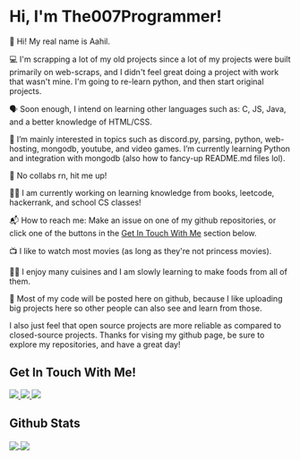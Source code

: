 # Hi, I'm The007Programmer!

👋 Hi! My real name is Aahil.

💻 I'm scrapping a lot of my old projects since a lot of my projects were built primarily on web-scraps, and I didn't feel great doing a project with work that wasn't mine. I'm going to re-learn python, and then start original projects.

🗣 Soon enough, I intend on learning other languages such as: C, JS, Java, and a better knowledge of HTML/CSS. 

👀 I’m mainly interested in topics such as discord.py, parsing, python, web-hosting, mongodb, youtube, and video games. I’m currently learning Python and integration with mongodb (also how to fancy-up README.md files lol). 

🤝 No collabs rn, hit me up!

👨‍💻 I am currently working on learning knowledge from books, leetcode, hackerrank, and school CS classes!

📬 How to reach me: Make an issue on one of my github repositories, or click one of the buttons in the [Get In Touch With Me](#get-in-touch-with-me) section below. 

📺 I like to watch most movies (as long as they're not princess movies). 

👨‍🍳 I enjoy many cuisines and I am slowly learning to make foods from all of them. 

🐙 Most of my code will be posted here on github, because I like uploading big projects here so other people can also see and learn from those. 

I also just feel that open source projects are more reliable as compared to closed-source projects. Thanks for vising my github page, be sure to explore my repositories, and have a great day!

## Get In Touch With Me!

<a href="https://stackoverflow.com/users/15837152/the007programmer">
  <img src="https://img.shields.io/badge/The007Programmer-orange?style=for-the-badge&logo=stackoverflow&logoColor=white"/>
</a>

<a href="https://www.hackerrank.com/The007Programmer">
  <img src="https://img.shields.io/badge/The007Programmer-green?style=for-the-badge&logo=hackerrank&logoColor=white"/>
</a>

<a href="https://discord.gg/CtNTUX4znA">
  <img src="https://img.shields.io/badge/Milkshake-blue?style=for-the-badge&logo=discord&logoColor=white"/>
</a>

## Github Stats
<a href="https://github.com/The007Programmer/">
  <img align="center" src="https://github-readme-stats.vercel.app/api?username=The007Programmer&show_icons=true&theme=react" />
</a>
<a href="https://github.com/The007Programmer/">
  <img align="center" src="https://github-readme-stats.vercel.app/api/top-langs/?username=The007Programmer&langs_count=5&theme=react" />
</a>

<!---
MilkshakeTheCoder/MilkshakeTheCoder is a ✨ special ✨ repository because its `README.md` (this file) appears on your GitHub profile.
You can click the Preview link to take a look at your changes.
--->
